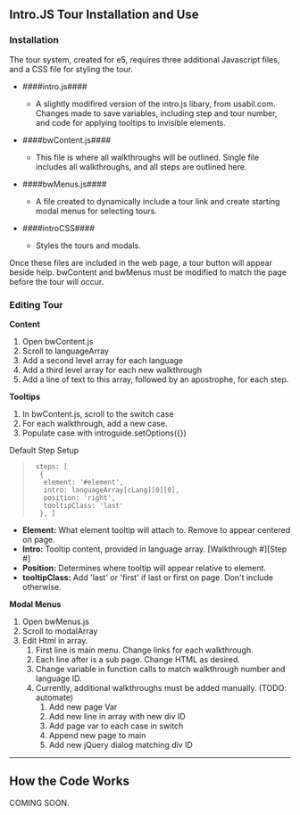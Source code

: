 ## Intro.JS Tour Installation and Use ##

### Installation ###

The tour system, created for e5, requires three additional Javascript files, and a CSS file for styling the tour.

- ####intro.js####
	- A slightly modifired version of the intro.js libary, from usabil.com. Changes made to save variables, including step and tour number, and code for applying tooltips to invisible elements.

- ####bwContent.js####
	- This file is where all walkthroughs will be outlined. Single file includes all walkthroughs, and all steps are outlined here. 

- ####bwMenus.js####
	- A file created to dynamically include a tour link and create starting modal menus for selecting tours.

- ####introCSS####
	- Styles the tours and modals.

Once these files are included in the web page, a tour button will appear beside help. bwContent and bwMenus must be modified to match the page before the tour will occur.

### Editing Tour ###

**Content**

1. Open bwContent.js
1. Scroll to languageArray
1. Add a second level array for each language
2. Add a third level array for each new walkthrough
3. Add a line of text to this array, followed by an apostrophe, for each step.

**Tooltips**

1. In bwContent.js, scroll to the switch case
2. For each walkthrough, add a new case.
3. Populate case with introguide.setOptions({})

Default Step Setup

>      steps: [
>       {
>        element: '#element',
>        intro: languageArray[cLang][0][0],
>        position: 'right',
>        tooltipClass: 'last'
>       }, ]


- **Element:** What element tooltip will attach to. Remove to appear centered on page.
- **Intro:** Tooltip content, provided in language array. [Walkthrough #][Step #]
- **Position:** Determines where tooltip will appear relative to element.
- **tooltipClass:** Add 'last' or 'first' if last or first on page. Don't include otherwise.

**Modal Menus**

1. Open bwMenus.js
1. Scroll to modalArray
1. Edit Html in array.
	1. First line is main menu. Change links for each walkthrough.
	2. Each line after is a sub page. Change HTML  as desired.
	3. Change variable in function calls to match walkthrough number and language ID.
	3. Currently, additional walkthroughs must be added manually. (TODO: automate)
		1. Add new page Var
		2. Add new line in array with new div ID
		3. Add page var to each case in switch
		4. Append new page to main
		5. Add new jQuery dialog matching div ID

----------
## How the Code Works ##

COMING SOON.
